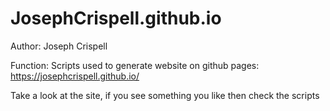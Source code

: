 # JosephCrispell.github.io

Author: Joseph Crispell

Function: Scripts used to generate website on github pages: https://josephcrispell.github.io/

Take a look at the site, if you see something you like then check the scripts
